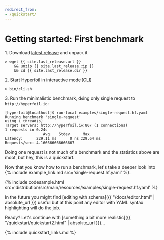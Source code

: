 ```yaml
---
redirect_from:
- /quickstart/
---
```


# Getting started: First benchmark

<span>1.</span> Download [latest release](https://github.com/Hyperfoil/Hyperfoil/releases/latest) and unpack it

```
> wget {{ site.last_release.url }}
    && unzip {{ site.last_release.zip }}
    && cd {{ site.last_release.dir }}
```


<span>2.</span> Start Hyperfoil in interactive mode (CLI)

```
> bin/cli.sh
```

<span>3.</span> Run the minimalistic benchmark, doing only single request to `http://hyperfoil.io`:


```
[hyperfoil@localhost]$ run-local examples/single-request.hf.yaml
Running benchmark 'single-request'
Using 1 thread(s)
Target servers: http://hyperfoil.io:80/ (1 connections)
1 requests in 0.24s
                 Avg    Stdev      Max
Latency:      229.11 ms      0 ns 229.64 ms
Requests/sec: 4.166666666666667

```
Doing one request is not much of a benchmark and the statistics above are moot, but hey, this is a quickstart.

Now that you know how to run a benchmark, let's take a deeper look into {% include example_link.md src='single-request.hf.yaml' %}.

{% include codesample.html src='distribution/src/main/resources/examples/single-request.hf.yaml' %}

In the future you might find [editing with schema]({{ "/docs/editor.html" | absolute_url }}) useful but at this point any editor with YAML syntax highlighting will do the job.

Ready? Let's continue with [something a bit more realistic]({{ "/quickstart/quickstart2.html" | absolute_url }})...

{% include quickstart_links.md %}